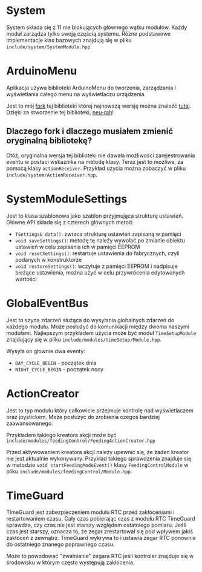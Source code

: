 # System
System składa się z 11 nie blokujących głównego wątku
modułów. Każdy moduł zarządza tylko swoją częścią systemu.
Różne podstawowe implementacje klas bazowych znajdują się
w pliku `include/system/SystemModule.hpp`.

# ArduinoMenu
Aplikacja używa biblioteki ArduinoMenu do tworzenia, zarządzania
i wyświetlania całego menu na wyświetlaczu urządzenia.

Jest to mój [fork](https://github.com/thebartekbanach/ArduinoMenu/archive/master.zip)
tej biblioteki której najnowszą wersję można znaleźć [tutaj](https://github.com/neu-rah/ArduinoMenu).
Dzięki za stworzenie tej biblioteki, [neu-rah](https://github.com/neu-rah)!

## Dlaczego fork i dlaczego musiałem zmienić oryginalną bibliotekę?
Otóż, oryginalna wersja tej biblioteki nie dawała możliwości
zarejestrowania eventu w postaci wskaźnika na metodę klasy.
Teraz jest to możliwe, za pomocą klasy `actionReceiver`.
Przykład użycia można zobaczyć w pliku
`include/system/ActionReceiver.hpp`.

# SystemModuleSettings
Jest to klasa szablonowa jako szablon przyjmująca strukturę ustawień.
Główne API składa się z czterech głównych metod:
- `TSettings& data()`: zwraca strukturę ustawień zapisaną w pamięci
- `void saveSettings()`: metodę tę należy wywołać po zmianie obiektu ustawień w celu zapisania ich w pamięci EEPROM
- `void resetSettings()`: restartuje ustawienia do fabrycznych,
czyli podanych w konstruktorze
- `void restoreSettings()`: wczytuje z pamięci EEPROM i nadpisuje
bieżące ustawienia, można użyć w celu przywrócenia edytowanych wartości

# GlobalEventBus
Jest to szyna zdarzeń służąca do wysyłania globalnych zdarzeń do
każdego modułu. Może posłużyć do komunikacji między dwoma
naszymi modułami. Najlepszym przykładem użycia może być moduł
`TimeSetupModule` znajdujący się w pliku
`include/modules/timeSetup/Module.hpp`.

Wysyła on głownie dwa eventy:
- `DAY_CYCLE_BEGIN` - początek dnia
- `NIGHT_CYCLE_BEGIN` - początek nocy

# ActionCreator
Jest to typ modułu który całkowicie przejmuje kontrolę
nad wyświetlaczem oraz joystickem. Może posłużyć do
zrobienia czegoś bardziej zaawansowanego.

Przykładem takiego kreatora akcji może być
`include/modules/feedingControl/FeedingActionCreator.hpp`

Przed aktywowaniem kreatora akcji należy upewnić się,
że żaden kreator nie jest aktualnie wykonywany.
Przykład takiego sprawdzenia znajduje się w metodzie
`void startFeedingModeEvent()` klasy `FeedingControlModule`
w pliku `include/modules/feedingControl/Module.hpp`.

# TimeGuard
TimeGuard jest zabezpieczeniem modułu RTC przed zakłóceniami
i restartowaniem czasu. Cały czas pobierając czas
z modułu RTC TimeGuard sprawdza, czy czas nie jest starszy względem
ostatniego pomiaru. Jeśli czas jest starszy, oznacza to, że
zegar zrestartował się pod wpływem jakiś zakłóceń z zewnątrz.
TimeGuard wykrywa to i ustawia zegar RTC ponownie do ostatniego
znanego poprawnego czasu.

Może to powodować "zwalnianie" zegara RTC jeśli kontroler znajduje
się w środowisku w którym często występują zakłócenia.